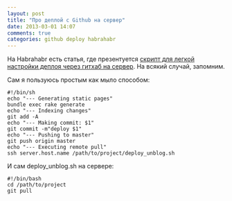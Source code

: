 ```yaml
---
layout: post
title: "Про деплой с Github на сервер"
date: 2013-03-01 14:07
comments: true
categories: github deploy habrahabr
---
```


На Habrahabr есть статья, где презентуется [скрипт для легкой настройки деплоя через гитхаб на сервер](http://habrahabr.ru/post/171195/). На всякий случай, запомним.

Сам я пользуюсь простым как мыло способом:

    #!/bin/sh
    echo "--- Generating static pages"
    bundle exec rake generate
    echo "--- Indexing changes"
    git add -A
    echo "--- Making commit: $1"
    git commit -m"deploy $1"
    echo "--- Pushing to master"
    git push origin master
    echo "--- Executing remote pull"
    ssh server.host.name /path/to/project/deploy_unblog.sh

И сам deploy_unblog.sh на сервере:

    #!/bin/bash
    cd /path/to/project
    git pull